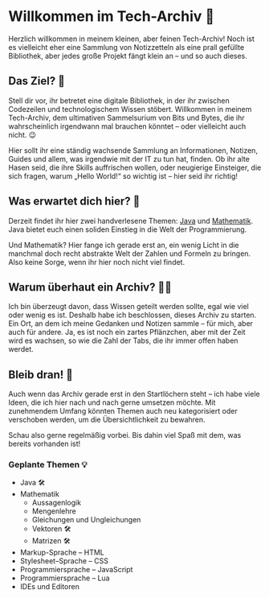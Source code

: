 # Willkommen im Tech-Archiv 🎉

Herzlich willkommen in meinem kleinen, aber feinen <format color="%Highlight%">Tech-Archiv</format>! Noch ist es vielleicht eher eine Sammlung von Notizzetteln als eine prall gefüllte Bibliothek, aber jedes große Projekt fängt klein an – und so auch dieses.

## Das Ziel? 🎯

Stell dir vor, ihr betretet eine digitale Bibliothek, in der ihr zwischen Codezeilen und technologischem Wissen stöbert. Willkommen in meinem Tech-Archiv, dem ultimativen Sammelsurium von Bits und Bytes, die ihr wahrscheinlich irgendwann mal brauchen könntet – oder vielleicht auch nicht. 😉

Hier sollt ihr eine ständig wachsende Sammlung an Informationen, Notizen, Guides und allem, was irgendwie mit der IT zu tun hat, finden. Ob ihr alte Hasen seid, die ihre Skills auffrischen wollen, oder neugierige Einsteiger, die sich fragen, warum „Hello World!“ so wichtig ist – hier seid ihr richtig!

## Was erwartet dich hier? 🤔

Derzeit findet ihr hier zwei handverlesene Themen: <format color="%LinkColor%">[Java](00-java.md)</format> und <format color="%LinkColor%">[Mathematik](00-mathematics.md)</format>. Java bietet euch einen soliden Einstieg in die Welt der Programmierung.

Und Mathematik? Hier fange ich gerade erst an, ein wenig Licht in die manchmal doch recht abstrakte Welt der Zahlen und Formeln zu bringen. Also keine Sorge, wenn ihr hier noch nicht viel findet.

## Warum überhaut ein Archiv? 🤷‍♂️

Ich bin überzeugt davon, dass Wissen geteilt werden sollte, egal wie viel oder wenig es ist. Deshalb habe ich beschlossen, dieses Archiv zu starten. Ein Ort, an dem ich meine Gedanken und Notizen sammle – für mich, aber auch für andere. Ja, es ist noch ein zartes Pflänzchen, aber mit der Zeit wird es wachsen, so wie die Zahl der Tabs, die ihr immer offen haben werdet.

## Bleib dran! 🌱
Auch wenn das Archiv gerade erst in den Startlöchern steht – ich habe viele Ideen, die ich hier nach und nach gerne umsetzen möchte. Mit zunehmendem Umfang könnten Themen auch neu kategorisiert oder verschoben werden, um die Übersichtlichkeit zu bewahren.

Schau also gerne regelmäßig vorbei. Bis dahin viel Spaß mit dem, was bereits vorhanden ist!

### Geplante Themen 💡

- Java 🛠️
- Mathematik 
  - Aussagenlogik
  - Mengenlehre
  - Gleichungen und Ungleichungen
  - Vektoren 🛠️
  - Matrizen 🛠️
- Markup-Sprache – HTML
- Stylesheet–Sprache – CSS
- Programmiersprache – JavaScript
- Programmiersprache – Lua
- IDEs und Editoren